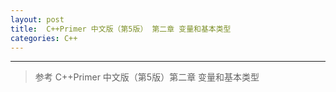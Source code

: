 ```yaml
---
layout: post
title:  C++Primer 中文版（第5版） 第二章 变量和基本类型
categories: C++
---
```


---
> 参考 C++Primer 中文版（第5版）第二章 变量和基本类型